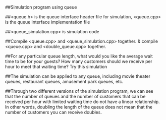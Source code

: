 ##Simulation program using queue

##<queue.h> is the queue interface header file for simulation, <queue.cpp> is the queue interface implementation file

##<queue_simulation.cpp> is simulation code

##Compile <queue.cpp> and <queue_simulation.cpp> together. & compile <queue.cpp> and <double_queue.cpp> together.

##For any particular queue length, what would you like the average wait time to be for your guests? How many customers should we receive per hour to meet that waiting time? Try this simulation

##The simulation can be applied to any queue, including movie theater queues, restaurant queues, amusement park queues, etc.

##Through two different versions of the simulation program, we can see that the number of queues and the number of customers that can be received per hour with limited waiting time do not have a linear relationship. In other words, doubling the length of the queue does not mean that the number of customers you can receive doubles.
